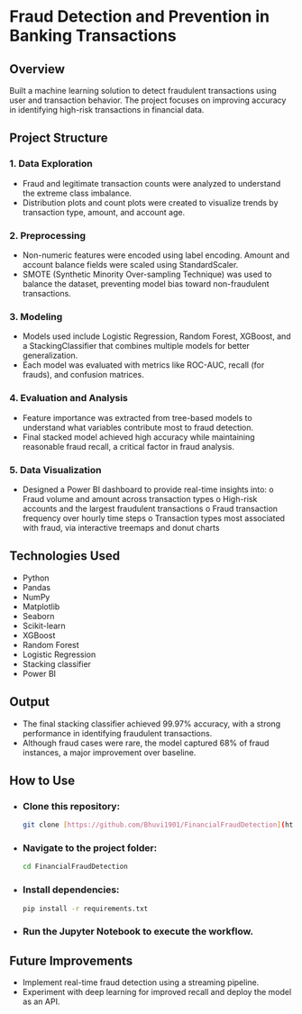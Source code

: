 # Fraud Detection and Prevention in Banking Transactions

## Overview

Built a machine learning solution to detect fraudulent transactions using user and transaction behavior. The project focuses on improving accuracy in identifying high-risk transactions in financial data.

##  Project Structure

### 1. Data Exploration
- Fraud and legitimate transaction counts were analyzed to understand the extreme class imbalance.
- Distribution plots and count plots were created to visualize trends by transaction type, amount, and account age.

### 2. Preprocessing
- Non-numeric features were encoded using label encoding. Amount and account balance fields were scaled using StandardScaler.
- SMOTE (Synthetic Minority Over-sampling Technique) was used to balance the dataset, preventing model bias toward non-fraudulent transactions.

### 3. Modeling
- Models used include Logistic Regression, Random Forest, XGBoost, and a StackingClassifier that combines multiple models for better generalization.
- Each model was evaluated with metrics like ROC-AUC, recall (for frauds), and confusion matrices.

### 4. Evaluation and Analysis
- Feature importance was extracted from tree-based models to understand what variables contribute most to fraud detection.
- Final stacked model achieved high accuracy while maintaining reasonable fraud recall, a critical factor in fraud analysis.

### 5. Data Visualization
- Designed a Power BI dashboard to provide real-time insights into:
                      o Fraud volume and amount across transaction types
                      o High-risk accounts and the largest fraudulent transactions
                      o Fraud transaction frequency over hourly time steps
                      o Transaction types most associated with fraud, via interactive treemaps 
                          and donut charts
  
## Technologies Used

- Python
- Pandas
- NumPy
- Matplotlib
- Seaborn
- Scikit-learn
- XGBoost
- Random Forest
- Logistic Regression
- Stacking classifier
- Power BI

## Output

- The final stacking classifier achieved 99.97% accuracy, with a strong performance in identifying fraudulent transactions.
- Although fraud cases were rare, the model captured 68% of fraud instances, a major improvement over baseline.
  
## How to Use

- ### Clone this repository:
  ```bash
  git clone [https://github.com/Bhuvi1901/FinancialFraudDetection](https://github.com/Bhuvi1901/FinancialFraudDetection)
  ```
- ### Navigate to the project folder:
  ```bash
  cd FinancialFraudDetection
  ```
- ### Install dependencies:
  ```bash
  pip install -r requirements.txt
  ```
- ### Run the Jupyter Notebook to execute the workflow.

## Future Improvements

- Implement real-time fraud detection using a streaming pipeline.
- Experiment with deep learning for improved recall and deploy the model as an API.
